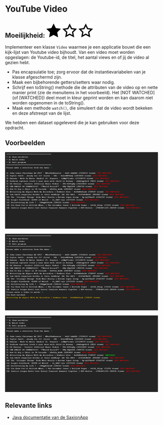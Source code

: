 # YouTube Video
## Moeilijkheid: ![Filled](../resources/star-filled.svg) ![Outlined](../resources/star-outlined.svg) ![Outlined](../resources/star-outlined.svg) 

Implementeer een klasse `Video` waarmee je een applicatie bouwt die een kijk-lijst van Youtube video bijhoudt. Van een video moet worden opgeslagen: de Youtube-id, de titel, het aantal views en of jij de video al gezien hebt.

- Pas encapsulatie toe; zorg ervoor dat de instantievariabelen van je klasse afgeschermd zijn.
- Maak een bijbehorende getters/setters waar nodig. 
- Schrijf een toString() methode die de attributen van de video op en nette manier print (zie de menuitems in het voorbeeld). Het [NOT WATCHED] (of [WATCHED]) deel moet in kleur geprint worden en kan daarom niet worden opgenomen in de toString().
- Maak een methode `watch()`, die simuleert dat de video wordt bekeken en deze afstreept van de lijst.

We hebben een dataset opgeleverd die je kan gebruiken voor deze opdracht.

## Voorbeelden
![Preview](sample_output.png)

![Preview](sample_output2.png)

![Preview](sample_output3.png)

## Relevante links
* [Java documentatie van de SaxionApp](https://saxionapp.hboictlab.nl/nl/saxion/app/SaxionApp.html)

